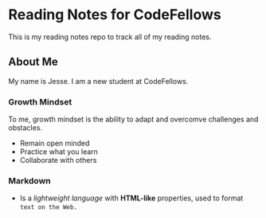 # Reading Notes for CodeFellows

This is my reading notes repo to track all of my reading notes.

## About Me

My name is Jesse. I am a new student at CodeFellows.

### Growth Mindset

To me, growth mindset is the ability to adapt and overcomve challenges and obstacles.

- Remain open minded
- Practice what you learn
- Collaborate with others

### Markdown
- Is a *lightweight language* with **HTML-like** properties, used to format `text on the Web.`
